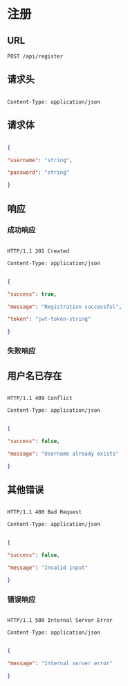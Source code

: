 # 注册

## **URL**

`POST /api/register`

## **请求头**

```http

Content-Type: application/json

```

## **请求体**

```json

{

"username": "string",

"password": "string"

}

```

## **响应**

### 成功响应

```http

HTTP/1.1 201 Created

Content-Type: application/json

```

```json

{

"success": true,

"message": "Registration successful",

"token": "jwt-token-string"

}

```

### 失败响应

## 用户名已存在

```http

HTTP/1.1 409 Conflict

Content-Type: application/json

```

```json

{

"success": false,

"message": "Username already exists"

}

```

## 其他错误

```http

HTTP/1.1 400 Bad Request

Content-Type: application/json

```

```json

{

"success": false,

"message": "Invalid input"

}

```

### 错误响应

```http

HTTP/1.1 500 Internal Server Error

Content-Type: application/json

```

```json

{

"message": "Internal server error"

}

```
